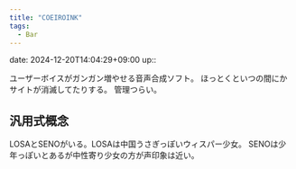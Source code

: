```yaml
---
title: "COEIROINK"
tags:
  - Bar
---
```


date: 2024-12-20T14:04:29+09:00
up::

ユーザーボイスがガンガン増やせる音声合成ソフト。
ほっとくといつの間にかサイトが消滅してたりする。
管理つらい。

## 汎用式概念
LOSAとSENOがいる。LOSAは中国うさぎっぽいウィスパー少女。
SENOは少年っぽいとあるが中性寄り少女の方が声印象は近い。